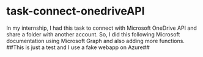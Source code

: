 # task-connect-onedriveAPI
In my internship, I had this task to connect with Microsoft OneDrive API and share a folder with another account. 
So, I did this following Microsoft documentation using Microsoft Graph and also adding more functions. <br>
##This is just a test and I use a fake webapp on Azure##
